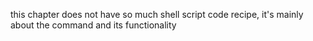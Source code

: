 this chapter does not have so much shell script code recipe, it's mainly about the command and its functionality